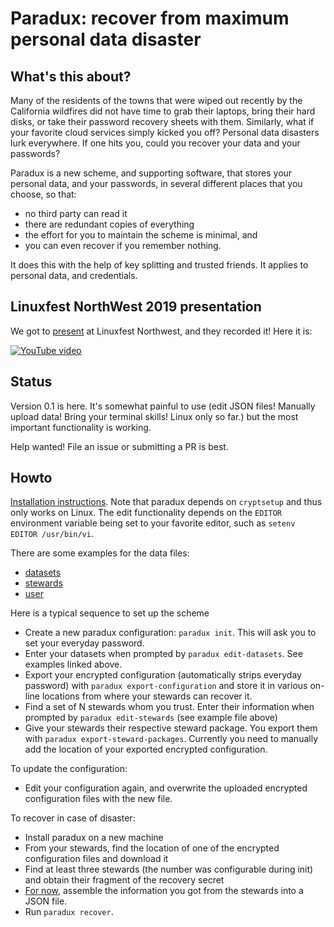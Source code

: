 # Paradux: recover from maximum personal data disaster

## What's this about?

Many of the residents of the towns that were wiped out recently by the
California wildfires did not have time to grab their laptops, bring their
hard disks, or take their password recovery sheets with them. Similarly,
what if your favorite cloud services simply kicked you off? Personal data
disasters lurk everywhere. If one hits you, could you recover your data
and your passwords?

Paradux is a new scheme, and supporting software, that stores your
personal data, and your passwords, in several different places that you
choose, so that:

* no third party can read it
* there are redundant copies of everything
* the effort for you to maintain the scheme is minimal, and
* you can even recover if you remember nothing.

It does this with the help of key splitting and trusted friends. It
applies to personal data, and credentials.

## Linuxfest NorthWest 2019 presentation

We got to [present](https://lfnw.org/conferences/2019/program/proposals/264)
at Linuxfest Northwest, and they recorded it! Here it is:

[![YouTube video](http://img.youtube.com/vi/Ld85wTh9uZs/0.jpg)](http://www.youtube.com/watch?v=Ld85wTh9uZs "YouTube video")

## Status

Version 0.1 is here. It's somewhat painful to use (edit JSON files! Manually
upload data! Bring your terminal skills! Linux only so far.) but the
most important functionality is working.

Help wanted! File an issue or submitting a PR is best.

## Howto

[Installation instructions](docs/install.md). Note that paradux depends on
`cryptsetup` and thus only works on Linux. The edit functionality depends on
the `EDITOR` environment variable being set to your favorite editor, such
as `setenv EDITOR /usr/bin/vi`.

There are some examples for the data files:
* [datasets](example-data/datasets.json)
* [stewards](example-data/stewards.json)
* [user](example-data/user.json)

Here is a typical sequence to set up the scheme
* Create a new paradux configuration: `paradux init`. This will ask you
  to set your everyday password.
* Enter your datasets when prompted by `paradux edit-datasets`. See examples
  linked above.
* Export your encrypted configuration (automatically strips everyday password)
  with `paradux export-configuration` and store it in various on-line
  locations from where your stewards can recover it.
* Find a set of N stewards whom you trust. Enter their information when
  prompted by `paradux edit-stewards` (see example file above)
* Give your stewards their respective steward package. You export them with
  `paradux export-steward-packages`. Currently you need to manually add
  the location of your exported encrypted configuration.

To update the configuration:
* Edit your configuration again, and overwrite the uploaded encrypted
  configuration files with the new file.

To recover in case of disaster:
* Install paradux on a new machine
* From your stewards, find the location of one of the encrypted configuration
  files and download it
* Find at least three stewards (the number was configurable during
  init) and obtain their fragment of the recovery secret
* [For now](https://github.com/paradux/paradux/issues/8), assemble the
  information you got from the stewards into a JSON file.
* Run `paradux recover`.

